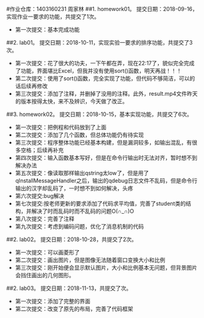 #作业仓库：1403160231	周家林
##1. homework01。 提交日期：2018-09-16，实现作业一要求的功能，共提交了1次。
- 第一次提交：基本完成功能


##2. lab01。 提交日期：2018-10-11，实现实验一要求的排序功能，共提交了3次。
- 第一次提交：花了很大的功夫，一下午都在弄，现在22:17了，貌似完全完成了功能，界面堪比Excel，但我并没有使用sort()函数，明天再战！！！
- 第二次提交：使用了sort()函数，完全实现了功能，但代码不够简洁，可以的话后续再修改
- 第三次提交：添加了注释，并删掉了没用的注释。此外，result.mp4文件昨天的版本按得太快，来不及辨识，今天做了改正。

##3. homework02。 提交日期：2018-10-15，基本实现功能，共提交了6次。
- 第一次提交：把例程和代码放到了上面
- 第二次提交：添加了几个函数，但总体功能仍有待实现
- 第三次提交：程序整体功能已经基本构建，但是漏洞较多，如输出混乱，有很多空格；后续再补充
- 第四次提交：输入函数基本写好，但是在命令行输出时无法对齐，暂时想不到解决办法
- 第五次提交：像读取那样输出qstring太low了，但是用了qInstallMessageHandler之后，输出的qdebug日志文件不乱码，但是命令行输出的汉字却乱码了，一时想不到如何解决，头疼
- 第六次提交:bug解决
- 第七次提交:按老师更新的要求添加了代码求平均值，完善了student类的结构，并解决了时而乱码时而不乱码的问题O(∩_∩)O
- 第八次提交：完善了注释
- 第九次提交：考虑到编码问题，优化了消息机制的代码

##2. lab02。 提交日期：2018-10-28，共提交了2次。
- 第一次提交：可以画菱形了
- 第二次提交：画出图片，但是图像无法随着窗口变换大小和比例
- 第三次提交：刚开始便会显示默认图片，大小和比例基本无问题，但背景图片会挡住画出的几何图形。

##2. lab03。 提交日期：2018-11-13，共提交了次。
- 第一次提交：添加了完整的界面
- 第二次提交：改变了原先的布局，完善了代码框架